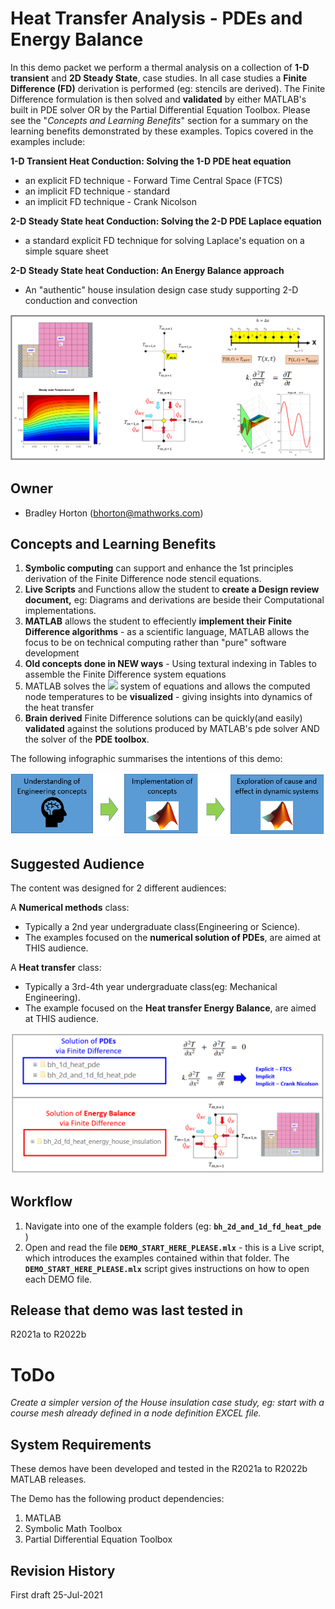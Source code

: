 # Heat Transfer Analysis - PDEs and Energy Balance


In this demo packet we perform a thermal analysis on a collection of **1-D transient** and **2D Steady State**, case studies.  In all case studies a **Finite Difference (FD)** derivation is performed (eg: stencils are derived).  The Finite Difference formulation is then solved and **validated** by either MATLAB's built in PDE solver OR by the Partial Differential Equation Toolbox.  Please see the "*Concepts and Learning Benefits*" section for a summary on the learning benefits demonstrated by these examples. Topics covered in the examples include:




**1-D Transient Heat Conduction:    Solving the 1-D PDE heat equation**



   -  an explicit FD technique - Forward Time Central Space (FTCS)  
   -  an implicit FD technique - standard 
   -  an implicit FD technique - Crank Nicolson 



**2-D Steady State heat Conduction:    Solving the 2-D PDE Laplace equation**



   -  a standard explicit FD technique for solving Laplace's equation on a simple square sheet 



**2-D Steady State heat Conduction:    An Energy Balance approach**



   -  An "authentic" house insulation design case study supporting 2-D conduction and convection 



![image_0.png](images_for_README/image_0.png)


  
## Owner

   -  Bradley Horton (bhorton@mathworks.com) 

  
## Concepts and Learning Benefits

   1.  **Symbolic computing** can support and enhance the 1st principles  derivation of the Finite Difference node stencil equations. 
   1.  **Live Scripts** and Functions allow the student to **create a Design review document,** eg: Diagrams and derivations are beside their Computational implementations.   
   1.  **MATLAB** allows the student to effeciently **implement their Finite Difference algorithms**  - as a scientific language, MATLAB allows the focus to be on technical computing rather than "pure" software development 
   1.  **Old concepts done in NEW ways** - Using textural indexing in Tables to assemble the Finite Difference system equations 
   1.  MATLAB solves the <img src="https://latex.codecogs.com/gif.latex?\inline&space;A\ldotp&space;x=b"/> system of equations and allows the computed node temperatures to be **visualized** - giving insights into dynamics of the heat transfer 
   1.  **Brain derived** Finite Difference solutions can be quickly(and easily) **validated** against the solutions produced by MATLAB's pde solver AND the solver of the **PDE toolbox**. 



The following infographic summarises the intentions of this demo:




![image_1.png](images_for_README/image_1.png)


## Suggested Audience


The content was designed for 2 different audiences:




A **Numerical methods** class:  



   -  Typically a 2nd year undergraduate class(Engineering or Science).   
   -  The examples focused on the **numerical solution of PDEs**, are aimed at THIS audience. 



A **Heat transfer** class:



   -  Typically a 3rd-4th year undergraduate class(eg:  Mechanical Engineering).   
   -  The example focused on the **Heat transfer Energy Balance**, are aimed at THIS audience. 



![image_2.png](images_for_README/image_2.png)


## Workflow

   1.  Navigate into one of the example folders (eg: **`bh_2d_and_1d_fd_heat_pde`** ) 
   1.  Open and read the file **`DEMO_START_HERE_PLEASE.mlx`** - this is a Live script, which introduces the examples contained within that folder.  The **`DEMO_START_HERE_PLEASE.mlx`** script gives instructions on how to open each DEMO file. 

  
## Release that demo was last tested in


R2021a to R2022b


  
# ToDo


*Create a simpler version of the House insulation case study, eg: start with a course mesh already defined in a node definition EXCEL file.*


  
## System Requirements


These demos have been developed and tested in the R2021a to R2022b MATLAB releases.




The Demo has the following product dependencies:



   1.  MATLAB 
   1.  Symbolic Math Toolbox 
   1.  Partial Differential Equation Toolbox 

## Revision History


First draft 25-Jul-2021



